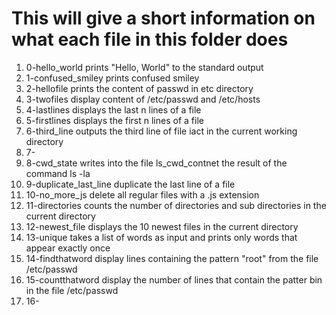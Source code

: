 # This will give a short information on what each file in this folder does
1) 0-hello_world prints "Hello, World" to the standard output
2) 1-confused_smiley prints confused smiley
3) 2-hellofile prints the content of passwd in etc directory
4) 3-twofiles display content of /etc/passwd and /etc/hosts
5) 4-lastlines displays the last n lines of a file
6) 5-firstlines displays the first n lines of a file
7) 6-third_line outputs the third line of file iact in the current working directory
8) 7-
9) 8-cwd_state writes into the file ls_cwd_contnet the result of the command ls -la
10) 9-duplicate_last_line duplicate the last line of a file
11) 10-no_more_js delete all regular files with a .js extension
12) 11-directories counts the number of directories and sub directories in the current directory
13) 12-newest_file displays the 10 newest files in the current directory
14) 13-unique takes a list of words as input and prints only words that appear exactly once
15) 14-findthatword display lines containing the pattern "root" from the file /etc/passwd
16) 15-countthatword display the number of lines that contain the patter bin in the file /etc/passwd
17) 16- 
